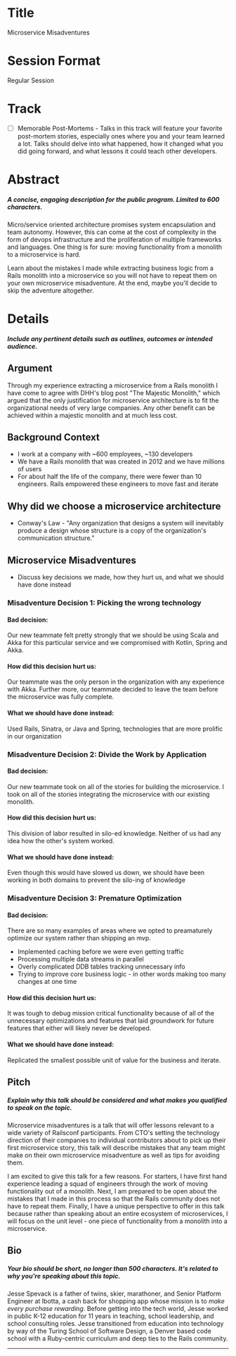 # Title
Microservice Misadventures

# Session Format
Regular Session

# Track

* [ ] Memorable Post-Mortems - Talks in this track will feature your favorite post-mortem stories, especially ones where you and your team learned a lot. Talks should delve into what happened, how it changed what you did going forward, and what lessons it could teach other developers.

# Abstract
##### A concise, engaging description for the public program. Limited to 600 characters.

Micro/service oriented architecture promises system encapsulation and team autonomy. However, this can come at the cost of complexity in the form of devops infrastructure and the proliferation of multiple frameworks and languages. One thing is for sure: moving functionality from a monolith to a microservice is hard.

Learn about the mistakes I made while extracting business logic from a Rails monolith into a  microservice so you will not have to repeat them on your own microservice misadventure. At the end, maybe you'll decide to skip the adventure altogether.

# Details
##### Include any pertinent details such as outlines, outcomes or intended audience.

## Argument
Through my experience extracting a microservice from a Rails monolith I have come to agree with DHH's blog post "The Majestic Monolith," which argued that the only justification for microservice architecture is to fit the organizational needs of very large companies. Any other benefit can be achieved within a majestic monolith and at much less cost.

## Background Context
- I work at a company with ~600 employees, ~130 developers
- We have a Rails monolith that was created in 2012 and we have millions of users
- For about half the life of the company, there were fewer than 10 engineers. Rails empowered these engineers to move fast and iterate

## Why did we choose a microservice architecture
- Conway's Law - "Any organization that designs a system will inevitably produce a design whose structure is a copy of the organization's communication structure."

## Microservice Misadventures
- Discuss key decisions we made, how they hurt us, and what we should have done instead

### Misadventure Decision 1: Picking the wrong technology 
#### Bad decision:
Our new teammate felt pretty strongly that we should be using Scala and Akka for this particular service and we compromised with Kotlin, Spring and Akka.
#### How did this decision hurt us:
Our teammate was the only person in the organization with any experience with Akka. Further more, our teammate decided to leave the team before the microservice was fully complete.
#### What we should have done instead:
Used Rails, Sinatra, or Java and Spring, technologies that are more prolific in our organization

### Misadventure Decision 2: Divide the Work by Application
#### Bad decision:
Our new teammate took on all of the stories for building the microservice. I took on all of the stories integrating the microservice with our existing monolith.
#### How did this decision hurt us:
This division of labor resulted in silo-ed knowledge. Neither of us had any idea how the other's system worked.
#### What we should have done instead:
Even though this would have slowed us down, we should have been working in both domains to prevent the silo-ing of knowledge

### Misadventure Decision 3: Premature Optimization
#### Bad decision:
There are so many examples of areas where we opted to preamaturely optimize our system rather than shipping an mvp.
- Implemented caching before we were even getting traffic
- Processing multiple data streams in parallel
- Overly complicated DDB tables tracking unnecessary info
- Trying to improve core business logic - in other words making too many changes at one time
#### How did this decision hurt us:
It was tough to debug mission critical functionality because of all of the unnecessary optimizations and features that laid groundwork for future features that either will likely never be developed.
#### What we should have done instead:
Replicated the smallest possible unit of value for the business and iterate.


## Pitch

##### Explain why this talk should be considered and what makes you qualified to speak on the topic.

Microservice misadventures is a talk that will offer lessons relevant to a wide variety of Railsconf participants. From CTO's setting the technology direction of their companies to individual contributors about to pick up their first microservice story, this talk will describe mistakes that any team might make on their own microservice misadventure as well as tips for avoiding them.

I am excited to give this talk for a few reasons. For starters, I have first hand experience leading a squad of engineers through the work of moving functionality out of a monolith. Next, I am prepared to be open about the mistakes that I made in this process so that the Rails community does not have to repeat them. Finally, I have a unique perspective to offer in this talk because rather than speaking about an entire ecosystem of microservices, I will focus on the unit level - one piece of functionality from a monolith into a microservice.

## Bio

##### Your bio should be short, no longer than 500 characters. It's related to why you're speaking about this topic.

Jesse Spevack is a father of twins, skier, marathoner, and Senior Platform Engineer at Ibotta, a cash back for shopping app whose mission is to *make every purchase rewarding*. Before getting into the tech world, Jesse worked in public K-12 education for 11 years in teaching, school leadership, and school consulting roles. Jesse transitioned from education into technology by way of the Turing School of Software Design, a Denver based code school with a Ruby-centric curriculum and deep ties to the Rails community.

----
